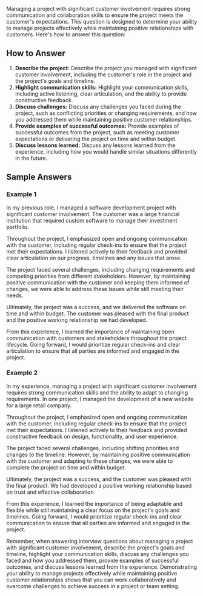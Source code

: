 
Managing a project with significant customer involvement requires strong communication and collaboration skills to ensure the project meets the customer's expectations. This question is designed to determine your ability to manage projects effectively while maintaining positive relationships with customers. Here's how to answer this question:

How to Answer
-------------

1. **Describe the project:** Describe the project you managed with significant customer involvement, including the customer's role in the project and the project's goals and timeline.
2. **Highlight communication skills:** Highlight your communication skills, including active listening, clear articulation, and the ability to provide constructive feedback.
3. **Discuss challenges:** Discuss any challenges you faced during the project, such as conflicting priorities or changing requirements, and how you addressed them while maintaining positive customer relationships.
4. **Provide examples of successful outcomes:** Provide examples of successful outcomes from the project, such as meeting customer expectations or delivering the project on time and within budget.
5. **Discuss lessons learned:** Discuss any lessons learned from the experience, including how you would handle similar situations differently in the future.

Sample Answers
--------------

### Example 1

In my previous role, I managed a software development project with significant customer involvement. The customer was a large financial institution that required custom software to manage their investment portfolio.

Throughout the project, I emphasized open and ongoing communication with the customer, including regular check-ins to ensure that the project met their expectations. I listened actively to their feedback and provided clear articulation on our progress, timelines and any issues that arose.

The project faced several challenges, including changing requirements and competing priorities from different stakeholders. However, by maintaining positive communication with the customer and keeping them informed of changes, we were able to address these issues while still meeting their needs.

Ultimately, the project was a success, and we delivered the software on time and within budget. The customer was pleased with the final product and the positive working relationship we had developed.

From this experience, I learned the importance of maintaining open communication with customers and stakeholders throughout the project lifecycle. Going forward, I would prioritize regular check-ins and clear articulation to ensure that all parties are informed and engaged in the project.

### Example 2

In my experience, managing a project with significant customer involvement requires strong communication skills and the ability to adapt to changing requirements. In one project, I managed the development of a new website for a large retail company.

Throughout the project, I emphasized open and ongoing communication with the customer, including regular check-ins to ensure that the project met their expectations. I listened actively to their feedback and provided constructive feedback on design, functionality, and user experience.

The project faced several challenges, including shifting priorities and changes to the timeline. However, by maintaining positive communication with the customer and adapting to these changes, we were able to complete the project on time and within budget.

Ultimately, the project was a success, and the customer was pleased with the final product. We had developed a positive working relationship based on trust and effective collaboration.

From this experience, I learned the importance of being adaptable and flexible while still maintaining a clear focus on the project's goals and timelines. Going forward, I would prioritize regular check-ins and clear communication to ensure that all parties are informed and engaged in the project.

Remember, when answering interview questions about managing a project with significant customer involvement, describe the project's goals and timeline, highlight your communication skills, discuss any challenges you faced and how you addressed them, provide examples of successful outcomes, and discuss lessons learned from the experience. Demonstrating your ability to manage projects effectively while maintaining positive customer relationships shows that you can work collaboratively and overcome challenges to achieve success in a project or team setting.
